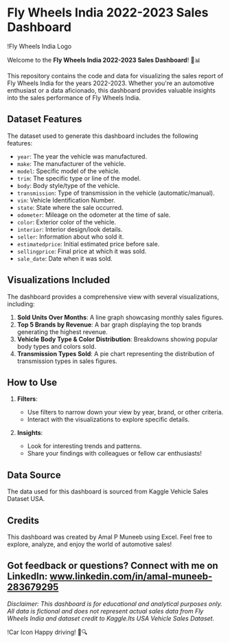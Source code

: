 # Fly Wheels India 2022-2023 Sales Dashboard

!Fly Wheels India Logo

Welcome to the **Fly Wheels India 2022-2023 Sales Dashboard**! 🚗📊

This repository contains the code and data for visualizing the sales report of Fly Wheels India for the years 2022-2023. Whether you're an automotive enthusiast or a data aficionado, this dashboard provides valuable insights into the sales performance of Fly Wheels India.

## Dataset Features

The dataset used to generate this dashboard includes the following features:

- `year`: The year the vehicle was manufactured.
- `make`: The manufacturer of the vehicle.
- `model`: Specific model of the vehicle.
- `trim`: The specific type or line of the model.
- `body`: Body style/type of the vehicle.
- `transmission`: Type of transmission in the vehicle (automatic/manual).
- `vin`: Vehicle Identification Number.
- `state`: State where the sale occurred.
- `odometer`: Mileage on the odometer at the time of sale.
- `color`: Exterior color of the vehicle.
- `interior`: Interior design/look details.
- `seller`: Information about who sold it.
- `estimatedprice`: Initial estimated price before sale.
- `sellingprice`: Final price at which it was sold.
- `sale_date`: Date when it was sold.

## Visualizations Included

The dashboard provides a comprehensive view with several visualizations, including:

1. **Sold Units Over Months**: A line graph showcasing monthly sales figures.
2. **Top 5 Brands by Revenue**: A bar graph displaying the top brands generating the highest revenue.
3. **Vehicle Body Type & Color Distribution**: Breakdowns showing popular body types and colors sold.
4. **Transmission Types Sold**: A pie chart representing the distribution of transmission types in sales figures.

## How to Use

1. **Filters**:
   - Use filters to narrow down your view by year, brand, or other criteria.
   - Interact with the visualizations to explore specific details.

2. **Insights**:
   - Look for interesting trends and patterns.
   - Share your findings with colleagues or fellow car enthusiasts!

## Data Source

The data used for this dashboard is sourced from Kaggle Vehicle Sales Dataset USA.

## Credits

This dashboard was created by Amal P Muneeb using Excel. Feel free to explore, analyze, and enjoy the world of automotive sales!

Got feedback or questions? Connect with me on LinkedIn: www.linkedin.com/in/amal-muneeb-283679295
---

*Disclaimer: This dashboard is for educational and analytical purposes only. All data is fictional and does not represent actual sales data from Fly Wheels India and dataset credit to Kaggle.Its USA Vehicle Sales Dataset.*

!Car Icon Happy driving! 🚗🔍
